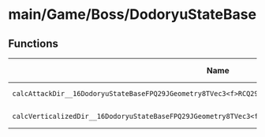# main/Game/Boss/DodoryuStateBase

## Functions

| Name | Address | Match % |
|------|---------|---------|
| `calcAttackDir__16DodoryuStateBaseFPQ29JGeometry8TVec3<f>RCQ29JGeometry8TVec3<f>RCQ29JGeometry8TVec3<f>` | `0x80053B44` | :x: (0.0%) |
| `calcVerticalizedDir__16DodoryuStateBaseFPQ29JGeometry8TVec3<f>RCQ29JGeometry8TVec3<f>` | `0x80053C28` | :x: (0.0%) |